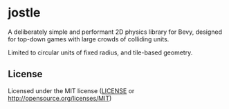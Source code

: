 # jostle

A deliberately simple and performant 2D physics library for Bevy, designed for top-down games with large crowds of colliding units.

Limited to circular units of fixed radius, and tile-based geometry.

## License

Licensed under the MIT license ([LICENSE](LICENSE) or <http://opensource.org/licenses/MIT>)
